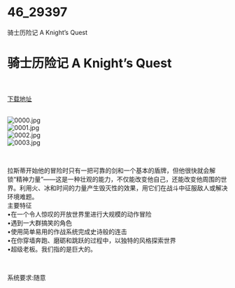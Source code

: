 # 46_29397
骑士历险记 A Knight’s Quest
# 骑士历险记 A Knight’s Quest
 <br/></br>
[下载地址](https://www.switch520.cc/article/29397 "下载地址")
<br/></br>

<p><img title="0000.jpg" src="https://www.switch520.cc/muke_img/2022_04_09_bf60d755bf532.jpg" alt="0000.jpg"><br>
<img title="0001.jpg" src="https://www.switch520.cc/muke_img/2022_04_09_1862b0b458d4e.jpg" alt="0001.jpg"><br>
<img title="0002.jpg" src="https://www.switch520.cc/muke_img/2022_04_09_ee2ab83cce661.jpg" alt="0002.jpg"><br>
<img title="0003.jpg" src="https://www.switch520.cc/muke_img/2022_04_09_4c308bafff173.jpg" alt="0003.jpg"></p>
<p>&nbsp;</p>
<p>拉斯蒂开始他的冒险时只有一把可靠的剑和一个基本的盾牌，但他很快就会解锁“精神力量”——这是一种壮观的能力，不仅能改变他自己，还能改变他周围的世界。利用火、冰和时间的力量产生毁灭性的效果，用它们在战斗中征服敌人或解决环境难题。<br>
主要特征<br>
•在一个令人惊叹的开放世界里进行大规模的动作冒险<br>
•遇到一大群搞笑的角色<br>
•使用简单易用的作战系统完成史诗般的连击<br>
•在你穿墙奔跑、磨砺和跳跃的过程中，以独特的风格探索世界<br>
•超级老板。我们指的是巨大的。</p>
<p>&nbsp;</p>
<p>系统要求:随意</p>



